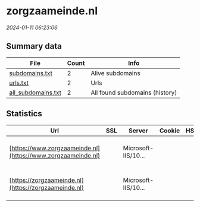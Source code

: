 # zorgzaameinde.nl
*2024-01-11 06:23:06*
## Summary data
| File       | Count | Info |
|------------|-------|------|
|[subdomains.txt](/data/zorgzaameinde.nl/subdomains.txt)|2|Alive subdomains|
|[urls.txt](/data/zorgzaameinde.nl/urls.txt)|2|Urls|
|[all_subdomains.txt](/data/zorgzaameinde.nl/all_subdomains.txt)|2|All found subdomains (history)|
## Statistics
| Url | SSL | Server | Cookie | HSTS | CSP | XFO | XXP | RP | Tech |Title |
|------------|-------|------|------|------|------|------|------|------|------|------|
|[https://www.zorgzaameinde.nl](https://www.zorgzaameinde.nl)| |Microsoft-IIS/10...| | | | | | 3:white_check_mark: |HSTS IIS:10.0 Windows Server|Document Moved|
|[https://zorgzaameinde.nl](https://zorgzaameinde.nl)| |Microsoft-IIS/10...| | | | | | 3:white_check_mark: |HSTS IIS:10.0 Windows Server|Document Moved|